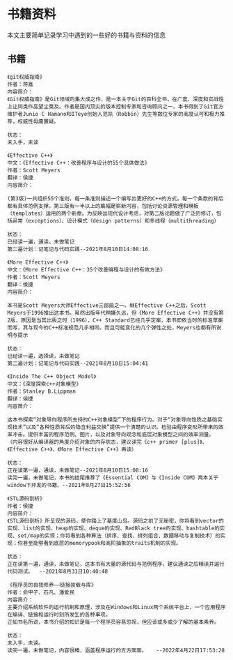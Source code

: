 <!--
 * @Author: your name
 * @Date: 2021-08-10 14:03:38
 * @LastEditTime: 2022-10-17 18:11:01
 * @LastEditors: Please set LastEditors
 * @Description: In User Settings Edit
 * @FilePath: /github/harpseal/学习笔记/书籍资料.md
-->
# **书籍资料**

本文主要简单记录学习中遇到的一些好的书籍与资料的信息

## **书籍**


```
《git权威指南》
作者：蒋鑫
内容简介：
《Git权威指南》是Git领域的集大成之作，是一本关于Git的百科全书，在广度、深度和实战性上让同类作品望尘莫及。作者是国内顶尖的版本控制专家和咨询顾问之一，本书得到了Git官方维护者Junio C Hamano和ITeye创始人范凯（Robbin）先生等数位专家的高度认可和极力推荐，权威性毋庸置疑。

状态：
未入手，未读
```

```
《Effective C++》
中文：《Effective C++：改善程序与设计的55个具体做法》
作者：Scott Meyers
翻译：侯捷
内容简介：

(第3版)一共组织55个准则，每一条准则描述一个编写出更好的C++的方式。每一个条款的背后都有具体范例支撑。第三版有一半以上的篇幅是崭新内容，包括讨论资源管理和模板（templates）运用的两个新章。为反映出现代设计考虑，对第二版论题做了广泛的修订，包括异常（exceptions）、设计模式（design patterns）和多线程（multithreading）

状态：
已经读一遍，通读，未做笔记
第二遍计划：记笔记与代码实践--2021年8月10日14:08:16
```

```
《More Effective C++》
中文：《More Effective C++：35个改善编程与设计的有效方法》
作者：Scott Meyers
翻译：侯捷
内容简介：

本书是Scott Meyers大师Effective三部曲之一。继Effective C++之后，Scott Meyers于1996推出这本书。虽然出版年代稍嫌久远，但《More Effective C++》并没有第2版，原因是当其出版之时（1996），C++ Standard已经几乎定案，本书即依当时的标准草案而写，其与现今的C++标准规范几乎相同。而且可能变化的几个弹性之处，Meyers也都有所说明与提示

状态：
已经读一遍，选择读，未做笔记
第二遍计划：记笔记与代码实践--2021年8月10日15:04:41
```

```
《Inside The C++ Object Model》
中文：《深度探索c++对象模型》
作者：Stanley B.Lippman
翻译：侯捷
内容简介：

这本书探索“对象导向程序所支持的C++对象模型”下的程序行为。对于“对象导向性质之基础实现技术”以及“各种性质背后的隐含利益交换”提供一个清楚的认识。检验由程序变形所带来的效率冲击。提供丰富的程序范例、图片，以及对象导向观念和底层对象模型之间的效率测量。
（内容很好从编译器的角度介绍对象的内存状态，建议读完《c++ primer [plus]》、《Effective C++》、《More Effective C++》再读）

状态：
正在读第一遍，通读，未做笔记--2021年8月10日15:08:16
读完一遍，未做笔记，本书的结尾推荐了《Essential COM》与《Inside COM》两本关于window下开发的书籍。--2021年8月27日15:52:56
```


```
《STL源码剖析》
作者：侯捷
内容简介：
《STL源码剖析》所呈现的源码，使你踏上了基度山岛。源码之前了无秘密，你将看到vector的实现、list的实现、heap的实现、deque的实现、RedBlack tree的实现、hashtable的实现、set/map的实现；你将看到各种算法（排序、查找、排列组合、数据移动与复制技术）的实现；你甚至能够看到底层的memorypook和高阶抽象的traits机制的实现。

状态：
正在读第一遍，通读，未做笔记，这本书有大量的源代码与范例程序，建议通读之后精读并运行代码测试。  --2021年8月31日10:40:48 
```

```
《程序员的自我修养——链接装载与库》
作者：俞甲子、石凡、潘爱民
内容简介：
主要介绍系统软件的运行机制和原理，涉及在Windows和Linux两个系统平台上，一个应用程序在编译、链接和运行时刻所发生的各种事项。
正如书名所说，本书介绍的知识是每一个程序员容易忽视，但应该或多或少了解的基本素养。

状态：
未入手，未读。
读完一遍，未做笔记，内容很棒，涵盖程序运行的方方面面。   --2022年4月22日17:53:28
```


